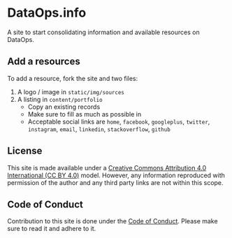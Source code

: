 # DataOps.info
A site to start consolidating information and available resources on DataOps.

## Add a resources
To add a resource, fork the site and two files:

1. A logo / image in `static/img/sources`
2. A listing in `content/portfolio`
    + Copy an existing records
    + Make sure to fill as much as possible in
    + Acceptable social links are `home`, `facebook`, `googleplus`, `twitter`, `instagram`, `email`, `linkedin`, `stackoverflow`, `github`

## License
This site is made available under a [Creative Commons Attribution 4.0 International (CC BY 4.0)](https://creativecommons.org/licenses/by/4.0/) model. However, any information reproduced with permission of the author and any third party links are not within this scope.

## Code of Conduct
Contribution to this site is done under the [Code of Conduct](CONDUCT.md). Please make sure to read it and adhere to it.
